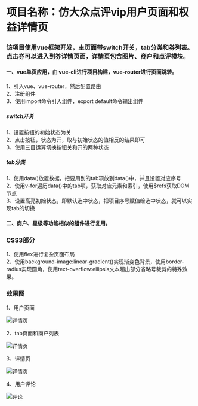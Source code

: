 # 项目名称：仿大众点评vip用户页面和权益详情页

### 该项目使用vue框架开发，主页面带switch开关，tab分类和券列表。点击券可以进入到券详情页面，详情页包含图片、商户和点评模块。

#### 一、vue单页应用，由 vue-cli进行项目构建，vue-router进行页面跳转。
1、引入vue、vue-router，然后配置路由  
2、注册组件  
3、使用import命令引入组件，export default命令输出组件   
##### switch开关
1、设置按钮的初始状态为关  
2、点击按钮，状态为开，取与初始状态的值相反的结果即可  
3、使用三目运算切换按钮关和开的两种状态
##### tab分类
1、使用data()放置数据，把要用到的tab项放到data()中，并且设置对应序号  
2、使用v-for遍历data()中的tab项，获取对应元素和索引，使用$refs获取DOM节点  
3、设置高亮初始状态，即默认选中状态，把项目序号赋值给选中状态，就可以实现tab的切换
#### 二、商户、星级等功能相似的组件进行复用。

### CSS3部分
1、使用flex进行复杂页面布局  
2、使用background-image:linear-gradient()实现渐变色背景，使用border-radius实现圆角，使用text-overflow:ellipsis文本超出部分省略号裁剪的特殊效果。

### 效果图 
1、用户页面  

![详情页](https://github.com/rrbetsy/vip-right-web/blob/master/images/vip-right-index.jpg?raw=true)

2、tab页面和商户列表   

![详情页](https://github.com/rrbetsy/vip-right-web/blob/master/images/vip-right-tab.jpg?raw=true)

3、详情页  

![详情页](https://github.com/rrbetsy/vip-right-web/blob/master/images/vip-right-detail.jpg?raw=true)

4、用户评论  

![评论](https://github.com/rrbetsy/vip-right-web/blob/master/images/vip-right-review.jpg?raw=true)
